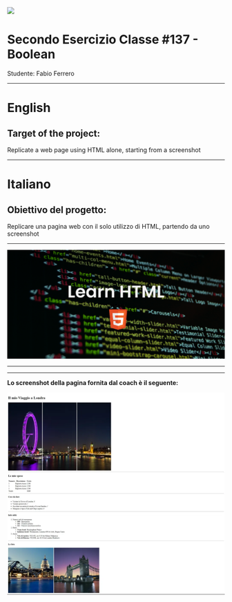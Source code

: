 <img src="https://lwfiles.mycourse.app/6368e5089f20781a7e4f1805-public/2c162927114072f9ebbf04043a593fb9.png" width="200">

Secondo Esercizio Classe #137 - Boolean
===
Studente: Fabio Ferrero

---
# English

## Target of the project:
Replicate a web page using HTML alone, starting from a screenshot

---
# Italiano

## Obiettivo del progetto:
Replicare una pagina web con il solo utilizzo di HTML, partendo da uno screenshot


---

<img src="readme-cover-img.png">

---

---
<strong>Lo screenshot della pagina fornita dal coach è il seguente:</strong>

<img src="assets/pagina-da-riprodurre.webp">